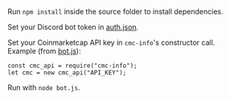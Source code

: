 Run `npm install` inside the source folder to install dependencies. <br>

Set your Discord bot token in [auth.json](auth.json). <br>

Set your Coinmarketcap API key in `cmc-info`'s constructor call. <br>
Example (from [bot.js](bot.js)):
```
const cmc_api = require("cmc-info");
let cmc = new cmc_api("API_KEY");
```

Run with `node bot.js`.
